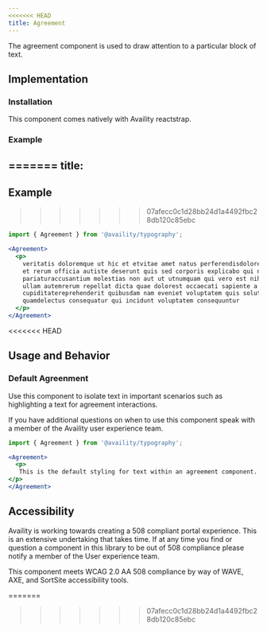 ```yaml
---
<<<<<<< HEAD
title: Agreement
---
```

The agreement component is used to draw attention to a particular block of text.

## Implementation

### Installation

This component comes natively with Availity reactstrap. 

### Example
=======
title: <Agreement />
---

## Example
>>>>>>> 07afecc0c1d28bb24d1a4492fbc28db120c85ebc

```jsx live=true
import { Agreement } from '@availity/typography';

<Agreement>
  <p>
    veritatis doloremque ut hic et etvitae amet natus perferendisdolores illum
    et rerum officia autiste deserunt quis sed corporis explicabo qui non
    pariaturaccusantium molestias non aut ut utnumquam qui vero est nihil eum
    ullam autemrerum repellat dicta quae dolorest occaecati sapiente a
    cupiditatereprehenderit quibusdam nam eveniet voluptatem quis soluta
    quamdelectus consequatur qui incidunt voluptatem consequuntur
  </p>
</Agreement>
```
<<<<<<< HEAD

## Usage and Behavior

### Default Agreenment

Use this component to isolate text in important scenarios such as highlighting a text for agreement interactions.

<div class="disclaimer">
 If you have additional questions on when to use this component speak with a member of the Availity user experience team.
</div>

```jsx live=true
import { Agreement } from '@availity/typography';

<Agreement>
  <p>
   This is the default styling for text within an agreement component.
</p>
</Agreement>
```

##  Accessibility

Availity is working towards creating a 508 compliant portal experience. This is an extensive undertaking that takes time. 
If at any time you find or question a component in this library to be out of 508 compliance please notify a member of the
User experience team.

<div class="disclaimer">
  This component meets WCAG 2.0 AA 508 compliance by way of WAVE, AXE, and SortSite accessibility tools.
</div>


=======
>>>>>>> 07afecc0c1d28bb24d1a4492fbc28db120c85ebc
